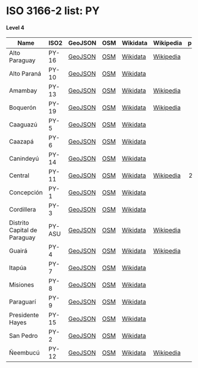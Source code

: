 # ISO 3166-2 list: PY


#### Level 4
Name | ISO2 | GeoJSON | OSM | Wikidata | Wikipedia | population 
--- | --- | --- | --- | --- | --- | --: 
Alto Paraguay | PY-16 | [GeoJSON](../../export/geojson/q8/iso2/PY/PY-16.geojson) | [OSM](https://www.openstreetmap.org/relation/389882) | [Wikidata](https://www.wikidata.org/wiki/Q682642) | [Wikipedia](http://en.wikipedia.org/wiki/en%3AAlto%20Paraguay%20Department) | 18,231
Alto Paraná | PY-10 | [GeoJSON](../../export/geojson/q8/iso2/PY/PY-10.geojson) | [OSM](https://www.openstreetmap.org/relation/389891) | [Wikidata](https://www.wikidata.org/wiki/Q682654) |  | 830,943
Amambay | PY-13 | [GeoJSON](../../export/geojson/q8/iso2/PY/PY-13.geojson) | [OSM](https://www.openstreetmap.org/relation/389886) | [Wikidata](https://www.wikidata.org/wiki/Q686586) | [Wikipedia](http://en.wikipedia.org/wiki/es%3ADepartamento%20Amambay) | 172,169
Boquerón | PY-19 | [GeoJSON](../../export/geojson/q8/iso2/PY/PY-19.geojson) | [OSM](https://www.openstreetmap.org/relation/389883) | [Wikidata](https://www.wikidata.org/wiki/Q741017) | [Wikipedia](http://en.wikipedia.org/wiki/es%3ADepartamento%20de%20Boquer%C3%B3n) | 66,836
Caaguazú | PY-5 | [GeoJSON](../../export/geojson/q8/iso2/PY/PY-5.geojson) | [OSM](https://www.openstreetmap.org/relation/389890) | [Wikidata](https://www.wikidata.org/wiki/Q880399) |  | 563,803
Caazapá | PY-6 | [GeoJSON](../../export/geojson/q8/iso2/PY/PY-6.geojson) | [OSM](https://www.openstreetmap.org/relation/389897) | [Wikidata](https://www.wikidata.org/wiki/Q881839) |  | 192,031
Canindeyú | PY-14 | [GeoJSON](../../export/geojson/q8/iso2/PY/PY-14.geojson) | [OSM](https://www.openstreetmap.org/relation/389888) | [Wikidata](https://www.wikidata.org/wiki/Q279085) |  | 234,978
Central | PY-11 | [GeoJSON](../../export/geojson/q8/iso2/PY/PY-11.geojson) | [OSM](https://www.openstreetmap.org/relation/389892) | [Wikidata](https://www.wikidata.org/wiki/Q372461) | [Wikipedia](http://en.wikipedia.org/wiki/es%3ADepartamento%20Central) | 2,201,109
Concepción | PY-1 | [GeoJSON](../../export/geojson/q8/iso2/PY/PY-1.geojson) | [OSM](https://www.openstreetmap.org/relation/389885) | [Wikidata](https://www.wikidata.org/wiki/Q741009) |  | 254,976
Cordillera | PY-3 | [GeoJSON](../../export/geojson/q8/iso2/PY/PY-3.geojson) | [OSM](https://www.openstreetmap.org/relation/389889) | [Wikidata](https://www.wikidata.org/wiki/Q755121) |  | 311,273
Distrito Capital de Paraguay | PY-ASU | [GeoJSON](../../export/geojson/q8/iso2/PY/PY-ASU.geojson) | [OSM](https://www.openstreetmap.org/relation/3654543) | [Wikidata](https://www.wikidata.org/wiki/Q2933) | [Wikipedia](http://en.wikipedia.org/wiki/es%3AAsunci%C3%B3n) | 521,559
Guairá | PY-4 | [GeoJSON](../../export/geojson/q8/iso2/PY/PY-4.geojson) | [OSM](https://www.openstreetmap.org/relation/389894) | [Wikidata](https://www.wikidata.org/wiki/Q755116) | [Wikipedia](http://en.wikipedia.org/wiki/es%3ADepartamento%20de%20Guair%C3%A1) | 227,747
Itapúa | PY-7 | [GeoJSON](../../export/geojson/q8/iso2/PY/PY-7.geojson) | [OSM](https://www.openstreetmap.org/relation/389898) | [Wikidata](https://www.wikidata.org/wiki/Q222564) |  | 616,565
Misiones | PY-8 | [GeoJSON](../../export/geojson/q8/iso2/PY/PY-8.geojson) | [OSM](https://www.openstreetmap.org/relation/389896) | [Wikidata](https://www.wikidata.org/wiki/Q591194) |  | 167,238
Paraguarí | PY-9 | [GeoJSON](../../export/geojson/q8/iso2/PY/PY-9.geojson) | [OSM](https://www.openstreetmap.org/relation/389893) | [Wikidata](https://www.wikidata.org/wiki/Q240014) |  | 258,957
Presidente Hayes | PY-15 | [GeoJSON](../../export/geojson/q8/iso2/PY/PY-15.geojson) | [OSM](https://www.openstreetmap.org/relation/389884) | [Wikidata](https://www.wikidata.org/wiki/Q750551) |  | 127,951
San Pedro | PY-2 | [GeoJSON](../../export/geojson/q8/iso2/PY/PY-2.geojson) | [OSM](https://www.openstreetmap.org/relation/389887) | [Wikidata](https://www.wikidata.org/wiki/Q526176) |  | 435,126
Ñeembucú | PY-12 | [GeoJSON](../../export/geojson/q8/iso2/PY/PY-12.geojson) | [OSM](https://www.openstreetmap.org/relation/389895) | [Wikidata](https://www.wikidata.org/wiki/Q755115) | [Wikipedia](http://en.wikipedia.org/wiki/en%3A%C3%91eembuc%C3%BA%20Department) | 90,287

